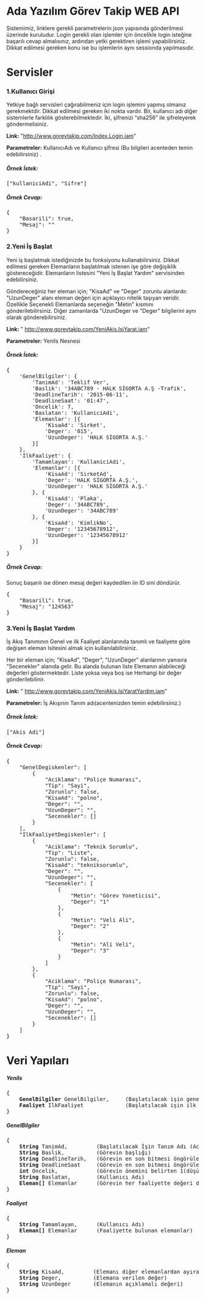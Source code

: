 <h1>Ada Yazılım Görev Takip WEB API</h1>

Sistemimiz, linklere gerekli parametrelerin json yapısında gönderilmesi üzerinde kuruludur. Login gerekli olan işlemler için öncelikle login isteğine başarılı cevap almalısınız, ardından yetki gerektiren işlemi yapabilirsiniz. Dikkat edilmesi gereken konu ise bu işlemlerin aynı sessionda yapılmasıdır.

<h1>Servisler</h1>

<h3>1.Kullanıcı Girişi</h3>
Yetkiye bağlı servisleri çağırabilmeniz için login işlemini yapmış olmanız gerekmektdir. Dikkat edilmesi gereken iki nokta vardır. Bir, kullanıcı adı diğer sistemlerle farklılık gösterebilmektedir. İki, şifrenizi “sha256” ile şifreleyerek göndermelisiniz.

**Link:** "http://www.gorevtakip.com/Index.Login.iam"

**Parametreler:** KullanıcıAdı ve Kullanıcı şifresi (Bu bilgileri acenteden temin edebilirsiniz) .

<h5>Örnek İstek:</h5>
<pre>
["kullaniciAdi", "Sifre"]
</pre>

<h5>Örnek Cevap:</h5>

<pre>
{
    "Basarili": true,
    "Mesaj": ""
}
</pre>

<h3>2.Yeni İş Başlat</h3>

Yeni iş başlatmak istediğinizde bu fonksiyonu kullanabilirsiniz. Dikkat edilmesi gereken Elemanların başlatılmak istenen işe göre değişiklik göstereceğidir.  Elemanların listesini "Yeni İş Başlat Yardım" servisinden edebilirsiniz.

Göndereceğiniz her eleman için; "KisaAd" ve "Deger" zorunlu alanlardır. "UzunDeger" alanı eleman değeri için açıklayıcı nitelik taşıyan veridir. Özellikle Seçenekli Elemanlarda seçeneğin "Metin" kısmını gönderilebilirsiniz. Diğer zamanlarda "UzunDeger ve "Deger" bilgilerini aynı olarak gönderebilirsiniz.

**Link:** " http://www.gorevtakip.com/YeniAkis.IsiYarat.iam"

**Parametreler:** YeniIs Nesnesi

<h5>Örnek İstek:</h5>

<pre>
{
    'GenelBilgiler': {
        'TanimAd': 'Teklif Ver',
        'Baslik': '34ABC789 - HALK SİGORTA A.Ş -Trafik',
        'DeadlineTarih': '2015-06-11',
        'DeadlineSaat': '01:47',
        'Oncelik': 7,
        'Baslatan': 'KullaniciAdi',
        'Elemanlar': [{
            'KisaAd': 'Sirket',
            'Deger': '015',
            'UzunDeger': 'HALK SİGORTA A.Ş.'
        }]
    },
    'IlkFaaliyet': {
        'Tamamlayan': 'KullaniciAdi',
        'Elemanlar': [{
            'KisaAd': 'SirketAd',
            'Deger': 'HALK SİGORTA A.Ş.',
            'UzunDeger': 'HALK SİGORTA A.Ş.'
        }, {
            'KisaAd': 'Plaka',
            'Deger': '34ABC789',
            'UzunDeger': '34ABC789'
        }, {
            'KisaAd': 'KimlikNo',
            'Deger': '12345678912',
            'UzunDeger': '12345678912'
        }]
    }
}
</pre>

<h5>Örnek Cevap:</h5>

Sonuç başarılı ise dönen mesaj değeri kaydedilen iin ID sini döndürür.

<pre>
{
    "Basarili": true,
    "Mesaj": "124563"
}
</pre>

<h3>3.Yeni İş Başlat Yardım</h3>

İş Akış Tanımının Genel ve ilk Faaliyet alanlarında tanımlı ve faaliyete göre değişen eleman lsitesini almak için kullanılabilirsiniz.

Her bir eleman için; "KisaAd", "Deger", "UzunDeger" alanlarının yanısıra "Secenekler" alanıda gelir. Bu alanda bulunan liste Elemanın alabileceği değerleri göstermektedir. Liste yoksa veya boş ise Herhangi bir değer gönderilebilinir.

**Link:** " http://www.gorevtakip.com/YeniAkis.IsiYaratYardim.iam"

**Parametreler:** İş Akışının Tanım adı(acentenizden temin edebilirsiniz.)

<h5>Örnek İstek:</h5>
<pre>
["Akis Adi"]
</pre>

<h5>Örnek Cevap:</h5>
<pre>
{
    "GenelDegiskenler": [
        {
            "Aciklama": "Poliçe Numarası",
            "Tip": "Sayi",
            "Zorunlu": false,
            "KisaAd": "polno",
            "Deger": "",
            "UzunDeger": "",
            "Secenekler": []
        }
    ],
    "IlkFaaliyetDegiskenler": [
        {
            "Aciklama": "Teknik Sorumlu",
            "Tip": "Liste",
            "Zorunlu": false,
            "KisaAd": "tekniksorumlu",
            "Deger": "",
            "UzunDeger": "",
            "Secenekler": [
                {
                    "Metin": "Görev Yoneticisi",
                    "Deger": "1"
                },
                {
                    "Metin": "Veli Ali",
                    "Deger": "2"
                },
                {
                    "Metin": "Ali Veli",
                    "Deger": "3"
                }
            ]
        },
        {
            "Aciklama": "Poliçe Numarası",
            "Tip": "Sayi",
            "Zorunlu": false,
            "KisaAd": "polno",
            "Deger": "",
            "UzunDeger": "",
            "Secenekler": []
        }
    ]
}
</pre>
<h1>Veri Yapıları</h1>

<h5>YeniIs</h5>
<pre>
{
    <strong>GenelBilgiler</strong> GenelBilgiler,     (Başlatılacak işin genel bilgileri)
    <strong>Faaliyet</strong> IlkFaaliyet             (Başlatılacak işin ilk faaliyeti)
}
</pre>
<h5>GenelBilgiler</h5>

<pre>
{
    <strong>String</strong> TanimAd,         (Başlatılacak İşin Tanım Adı (Acenteden Alabilirsiniz.))
    <strong>String</strong> Baslik,          (Görevin başlığı)
    <strong>String</strong> DeadlineTarih,   (Görevin en son bitmesi öngörülen tarih.)
    <strong>String</strong> DeadlineSaat     (Görevin en son bitmesi öngörülen saat.)
    <strong>int</strong> Oncelik,            (Görevin önemini belirten 1(düşük)-10(yüksek) arasında derecelendirme.)
    <strong>String</strong> Baslatan,        (Kullanıcı Adı)
    <strong>Eleman[]</strong> Elemanlar      (Görevin her faaliyette değeri değiştirilebilinen elemanları)
}
</pre>


<h5>Faaliyet</h5>

<pre>
{
    <strong>String</strong> Tamamlayan,      (Kullanıcı Adı)
    <strong>Eleman[]</strong> Elemanlar      (Faaliyette bulunan elemanlar)
}
</pre>

<h5>Eleman</h5>
<pre>
{
    <strong>String</strong> KisaAd,         (Elemanı diğer elemanlardan ayıran anahtar kelime)
    <strong>String</strong> Deger,          (Elemana verilen değer)
    <strong>String</strong> UzunDeger       (Elemanın açıklamalı değeri)
}
</pre>
